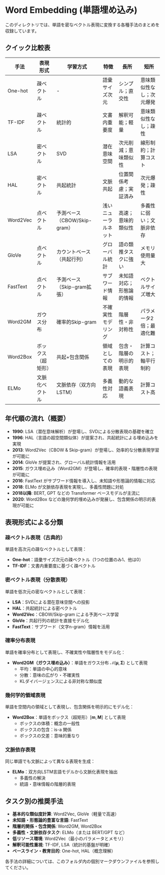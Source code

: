# Word Embedding (単語埋め込み)

このディレクトリでは、単語を密なベクトル表現に変換する各種手法のまとめを収録しています。

## クイック比較表

| 手法 | 表現形式 | 学習方式 | 特徴 | 長所 | 短所 |
| --- | --- | --- | --- | --- | --- |
| One-hot | 疎ベクトル | - | 語彙サイズ次元 | シンプル；直交性 | 意味類似性なし；次元爆発 |
| TF-IDF | 疎ベクトル | 統計的 | 文書内重要度 | 解釈可能；軽量 | 意味類似性なし；疎性 |
| LSA | 密ベクトル | SVD | 潜在意味空間 | 次元削減；意味類似性 | 線形制約；計算コスト |
| HAL | 密ベクトル | 共起統計 | 文脈共起 | 位置関係考慮；実証済み | 次元爆発；疎性 |
| Word2Vec | 点ベクトル | 予測ベース（CBOW/Skip-gram） | 浅いニューラルネット | 高速；意味的類似性 | 多義性に弱い；文脈非依存 |
| GloVe | 点ベクトル | カウントベース（共起行列） | グローバル統計 | 語の類推タスクに強い | メモリ使用量大 |
| FastText | 点ベクトル | 予測ベース（Skip-gram拡張） | サブワード情報 | 未知語対応；形態論的情報 | ベクトルサイズ増大 |
| Word2GM | ガウス分布 | 確率的Skip-gram | 不確実性モデリング | 階層性・非対称性 | パラメータ2倍；最適化難 |
| Word2Box | ボックス（超矩形） | 共起+包含関係 | 領域としての表現 | 包含・階層の明示的表現 | 計算コスト；軸平行制約 |
| ELMo | 文脈化ベクトル | 文脈依存（双方向LSTM） | 多義性対応 | 動的な語義表現 | 計算コスト高 |

## 年代順の流れ（概要）

- **1990**: LSA（潜在意味解析）が登場し、SVDによる分散表現の基礎を確立
- **1996**: HAL（言語の超空間類似体）が提案され、共起統計による埋め込みを実現
- **2013**: Word2Vec（CBOW & Skip-gram）が登場し、効率的な分散表現学習が可能に
- **2014**: GloVe が提案され、グローバル統計情報を活用
- **2015**: ガウス埋め込み（Word2GM）が登場し、確率的表現・階層性の表現が可能に
- **2016**: FastText がサブワード情報を導入し、未知語や形態論的情報に対応
- **2018**: ELMo が文脈依存表現を実現し、多義性問題に対処
- **2018以降**: BERT, GPT などの Transformer ベースモデルが主流に
- **2020**: Word2Box などの幾何学的埋め込みが発展し、包含関係の明示的表現が可能に

## 表現形式による分類

### 疎ベクトル表現（古典的）
単語を高次元の疎なベクトルとして表現：
- **One-hot**：語彙サイズ次元の疎ベクトル（1つの位置のみ1、他は0）
- **TF-IDF**：文書内重要度に基づく疎ベクトル

### 密ベクトル表現（分散表現）
単語を低次元の密なベクトルとして表現：
- **LSA**：SVDによる潜在意味空間への投影
- **HAL**：共起統計による密ベクトル
- **Word2Vec**：CBOW/Skip-gram による予測ベース学習
- **GloVe**：共起行列の統計を直接モデル化
- **FastText**：サブワード（文字n-gram）情報を活用

### 確率分布表現
単語を確率分布として表現し、不確実性や階層性をモデル化：
- **Word2GM（ガウス埋め込み）**：単語をガウス分布 $\mathcal{N}(\boldsymbol{\mu}, \boldsymbol{\Sigma})$ として表現
  - 平均：単語の中心的意味
  - 分散：意味の広がり・不確実性
  - KLダイバージェンスによる非対称な類似度

### 幾何学的領域表現
単語を空間内の領域として表現し、包含関係を明示的にモデル化：
- **Word2Box**：単語をボックス（超矩形）$[\mathbf{m}, \mathbf{M}]$ として表現
  - ボックスの体積：概念の一般性
  - ボックスの包含：is-a 関係
  - ボックスの交差：意味的重なり

### 文脈依存表現
同じ単語でも文脈によって異なる表現を生成：
- **ELMo**：双方向LSTM言語モデルから文脈化表現を抽出
  - 多義性の解決
  - 統語・意味情報の階層的表現

## タスク別の推奨手法

- **基本的な類似度計算**: Word2Vec, GloVe（軽量で高速）
- **未知語・形態論的豊富な言語**: FastText
- **階層的関係・包含関係**: Word2GM, Word2Box
- **多義性・文脈依存タスク**: ELMo（または BERT/GPT など）
- **低リソース環境**: Word2Vec（最小のパラメータとメモリ）
- **解釈可能性重視**: TF-IDF, LSA（統計的基盤が明確）
- **ベースライン・教育目的**: One-hot, HAL（概念理解）

各手法の詳細については、このフォルダ内の個別マークダウンファイルを参照してください。

